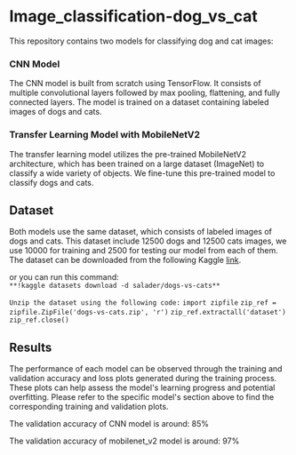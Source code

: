 # Image_classification-dog_vs_cat
This repository contains two models for classifying dog and cat images:

### CNN Model

The CNN model is built from scratch using TensorFlow. It consists of multiple convolutional layers followed by max pooling, flattening, and fully connected layers. The model is trained on a dataset containing labeled images of dogs and cats.

### Transfer Learning Model with MobileNetV2

The transfer learning model utilizes the pre-trained MobileNetV2 architecture, which has been trained on a large dataset (ImageNet) to classify a wide variety of objects. We fine-tune this pre-trained model to classify dogs and cats.


## Dataset

Both models use the same dataset, which consists of labeled images of dogs and cats. This dataset include 12500 dogs and 12500 cats images, we use 10000 for training and 2500 for testing our model from each of them.
The dataset can be downloaded from the following Kaggle <u>[link](https://www.kaggle.com/datasets/salader/dogs-vs-cats)</u>.

or you can run this command:   
  `**!kaggle datasets download -d salader/dogs-vs-cats**`

`Unzip the dataset using the following code:`
  `import zipfile`
  `zip_ref = zipfile.ZipFile('dogs-vs-cats.zip', 'r')`
  `zip_ref.extractall('dataset')`
  `zip_ref.close()`

  
## Results

The performance of each model can be observed through the training and validation accuracy and loss plots generated during the training process. These plots can help assess the model's learning progress and potential overfitting.
Please refer to the specific model's section above to find the corresponding training and validation plots.

The validation accuracy of CNN model is around: 85%

The validation accuracy of mobilenet_v2 model is around: 97%
